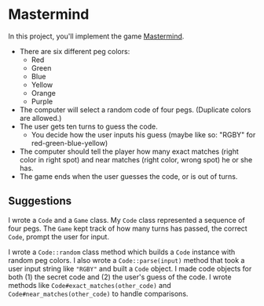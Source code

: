 # Mastermind

In this project, you'll implement the game
[Mastermind][wiki-mastermind].

* There are six different peg colors:
    * Red
    * Green
    * Blue
    * Yellow
    * Orange
    * Purple
* The computer will select a random code of four pegs. (Duplicate colors
  are allowed.)
* The user gets ten turns to guess the code.
    * You decide how the user inputs his guess (maybe like so: "RGBY"
      for red-green-blue-yellow)
* The computer should tell the player how many exact matches (right
  color in right spot) and near matches (right color, wrong spot) he
  or she has.
* The game ends when the user guesses the code, or is out of turns.

## Suggestions

I wrote a `Code` and a `Game` class. My `Code` class represented a
sequence of four pegs. The `Game` kept track of how many turns has
passed, the correct `Code`, prompt the user for input.

I wrote a `Code::random` class method which builds a `Code` instance
with random peg colors. I also wrote a `Code::parse(input)` method
that took a user input string like `"RGBY"` and built a `Code`
object. I made code objects for both (1) the secret code and (2) the
user's guess of the code. I wrote methods like
`Code#exact_matches(other_code)` and `Code#near_matches(other_code)` to
handle comparisons.

[wiki-mastermind]: http://en.wikipedia.org/wiki/Mastermind_(game)
